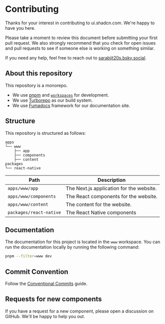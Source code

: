 # Contributing

Thanks for your interest in contributing to ui.shadcn.com. We're happy to have you here.

Please take a moment to review this document before submitting your first pull request. We also strongly recommend that you check for open issues and pull requests to see if someone else is working on something similar.

If you need any help, feel free to reach out to [sarabjit20s.bsky.social](https://bsky.app/profile/sarabjit20s.bsky.social).


## About this repository

This repository is a monorepo.

- We use [pnpm](https://pnpm.io) and [`workspaces`](https://pnpm.io/workspaces) for development.
- We use [Turborepo](https://turbo.build/repo) as our build system.
- We use [Fumadocs](https://fumadocs.vercel.app/) framework for our documentation site.

## Structure

This repository is structured as follows:

```
apps
└── www
    ├── app
    ├── components
    ├── content
packages
└── react-native
```

| Path                      | Description                              |
| ------------------------- | ---------------------------------------- |
| `apps/www/app`            | The Next.js application for the website. |
| `apps/www/components`     | The React components for the website.    |
| `apps/www/content`        | The content for the website.             |
| `packages/react-native`   | The React Native components             |


## Documentation

The documentation for this project is located in the `www` workspace. You can run the documentation locally by running the following command:

```bash
pnpm --filter=www dev
```


## Commit Convention
Follow the [Conventional Commits](https://www.conventionalcommits.org/en/v1.0.0/) guide.


## Requests for new components
If you have a request for a new component, please open a discussion on GitHub. We'll be happy to help you out.
